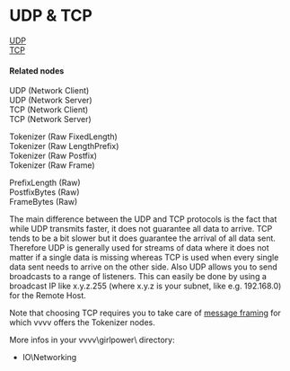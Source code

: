 # UDP & TCP


<a href="http://en.wikipedia.org/wiki/User_Datagram_Protocol" class="extURL" target="_blank">UDP</a>  
<a href="http://en.wikipedia.org/wiki/Transmission_Control_Protocol" class="extURL" target="_blank">TCP</a>  

#### Related nodes

<span class="node">UDP (Network Client)</span>  
<span class="node">UDP (Network Server)</span>  
<span class="node">TCP (Network Client)</span>  
<span class="node">TCP (Network Server)</span>  

<span class="node">Tokenizer (Raw FixedLength)</span>  
<span class="node">Tokenizer (Raw LengthPrefix)</span>  
<span class="node">Tokenizer (Raw Postfix)</span>  
<span class="node">Tokenizer (Raw Frame)</span>  

<span class="node">PrefixLength (Raw)</span>  
<span class="node">PostfixBytes (Raw)</span>  
<span class="node">FrameBytes (Raw)</span>  


The main difference between the UDP and TCP protocols is the fact that while UDP transmits faster, it does not guarantee all data to arrive. TCP tends to be a bit slower but it does guarantee the arrival of all data sent. Therefore UDP is generally used for streams of data where it does not matter if a single data is missing whereas TCP is used when every single data sent needs to arrive on the other side. Also UDP allows you to send broadcasts to a range of listeners. This can easily be done by using a broadcast IP like x.y.z.255 (where x.y.z is your subnet, like e.g. 192.168.0) for the <span class="pin">Remote Host</span>.  

Note that choosing TCP requires you to take care of <a href="http://blog.stephencleary.com/2009/04/message-framing.html" class="extURL" target="_blank">message framing</a> for which vvvv offers the Tokenizer nodes.   

More infos in your vvvv\girlpower\ directory:  
* IO\Networking  



